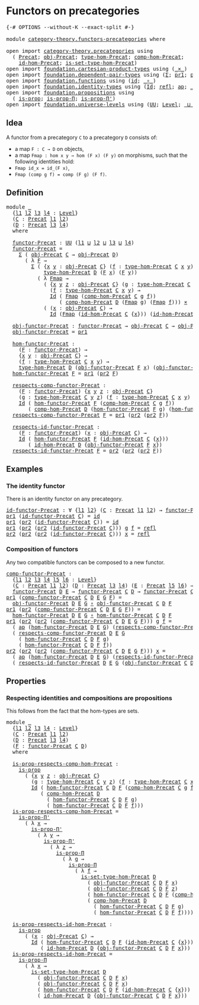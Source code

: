 # Functors on precategories

<pre class="Agda"><a id="38" class="Symbol">{-#</a> <a id="42" class="Keyword">OPTIONS</a> <a id="50" class="Pragma">--without-K</a> <a id="62" class="Pragma">--exact-split</a> <a id="76" class="Symbol">#-}</a>

<a id="81" class="Keyword">module</a> <a id="88" href="category-theory.functors-precategories.html" class="Module">category-theory.functors-precategories</a> <a id="127" class="Keyword">where</a>

<a id="134" class="Keyword">open</a> <a id="139" class="Keyword">import</a> <a id="146" href="category-theory.precategories.html" class="Module">category-theory.precategories</a> <a id="176" class="Keyword">using</a>
  <a id="184" class="Symbol">(</a> <a id="186" href="category-theory.precategories.html#2242" class="Function">Precat</a><a id="192" class="Symbol">;</a> <a id="194" href="category-theory.precategories.html#2555" class="Function">obj-Precat</a><a id="204" class="Symbol">;</a> <a id="206" href="category-theory.precategories.html#2674" class="Function">type-hom-Precat</a><a id="221" class="Symbol">;</a> <a id="223" href="category-theory.precategories.html#3056" class="Function">comp-hom-Precat</a><a id="238" class="Symbol">;</a>
    <a id="244" href="category-theory.precategories.html#3833" class="Function">id-hom-Precat</a><a id="257" class="Symbol">;</a> <a id="259" href="category-theory.precategories.html#2772" class="Function">is-set-type-hom-Precat</a><a id="281" class="Symbol">)</a>
<a id="283" class="Keyword">open</a> <a id="288" class="Keyword">import</a> <a id="295" href="foundation.cartesian-product-types.html" class="Module">foundation.cartesian-product-types</a> <a id="330" class="Keyword">using</a> <a id="336" class="Symbol">(</a><a id="337" href="foundation-core.cartesian-product-types.html#577" class="Function Operator">_×_</a><a id="340" class="Symbol">)</a>
<a id="342" class="Keyword">open</a> <a id="347" class="Keyword">import</a> <a id="354" href="foundation.dependent-pair-types.html" class="Module">foundation.dependent-pair-types</a> <a id="386" class="Keyword">using</a> <a id="392" class="Symbol">(</a><a id="393" href="foundation-core.dependent-pair-types.html#502" class="Record">Σ</a><a id="394" class="Symbol">;</a> <a id="396" href="foundation-core.dependent-pair-types.html#592" class="Field">pr1</a><a id="399" class="Symbol">;</a> <a id="401" href="foundation-core.dependent-pair-types.html#604" class="Field">pr2</a><a id="404" class="Symbol">)</a>
<a id="406" class="Keyword">open</a> <a id="411" class="Keyword">import</a> <a id="418" href="foundation.functions.html" class="Module">foundation.functions</a> <a id="439" class="Keyword">using</a> <a id="445" class="Symbol">(</a><a id="446" href="foundation-core.functions.html#309" class="Function">id</a><a id="448" class="Symbol">;</a> <a id="450" href="foundation-core.functions.html#407" class="Function Operator">_∘_</a><a id="453" class="Symbol">)</a>
<a id="455" class="Keyword">open</a> <a id="460" class="Keyword">import</a> <a id="467" href="foundation.identity-types.html" class="Module">foundation.identity-types</a> <a id="493" class="Keyword">using</a> <a id="499" class="Symbol">(</a><a id="500" href="foundation-core.identity-types.html#641" class="Datatype">Id</a><a id="502" class="Symbol">;</a> <a id="504" href="foundation-core.identity-types.html#694" class="InductiveConstructor">refl</a><a id="508" class="Symbol">;</a> <a id="510" href="foundation-core.identity-types.html#2853" class="Function">ap</a><a id="512" class="Symbol">;</a> <a id="514" href="foundation-core.identity-types.html#1239" class="Function Operator">_∙_</a><a id="517" class="Symbol">)</a>
<a id="519" class="Keyword">open</a> <a id="524" class="Keyword">import</a> <a id="531" href="foundation.propositions.html" class="Module">foundation.propositions</a> <a id="555" class="Keyword">using</a>
  <a id="563" class="Symbol">(</a> <a id="565" href="foundation-core.propositions.html#1246" class="Function">is-prop</a><a id="572" class="Symbol">;</a> <a id="574" href="foundation.propositions.html#1492" class="Function">is-prop-Π</a><a id="583" class="Symbol">;</a> <a id="585" href="foundation.propositions.html#2166" class="Function">is-prop-Π&#39;</a><a id="595" class="Symbol">)</a>
<a id="597" class="Keyword">open</a> <a id="602" class="Keyword">import</a> <a id="609" href="foundation.universe-levels.html" class="Module">foundation.universe-levels</a> <a id="636" class="Keyword">using</a> <a id="642" class="Symbol">(</a><a id="643" href="foundation-core.universe-levels.html#222" class="Primitive">UU</a><a id="645" class="Symbol">;</a> <a id="647" href="Agda.Primitive.html#597" class="Postulate">Level</a><a id="652" class="Symbol">;</a> <a id="654" href="Agda.Primitive.html#810" class="Primitive Operator">_⊔_</a><a id="657" class="Symbol">)</a>
</pre>
## Idea

A functor from a precategory `C` to a precategory `D` consists of:
- a map `F : C → D` on objects,
- a map `Fmap : hom x y → hom (F x) (F y)` on morphisms,
such that the following identities hold:
- `Fmap id_x = id_(F x)`,
- `Fmap (comp g f) = comp (F g) (F f)`.

## Definition

<pre class="Agda"><a id="960" class="Keyword">module</a> <a id="967" href="category-theory.functors-precategories.html#967" class="Module">_</a>
  <a id="971" class="Symbol">{</a><a id="972" href="category-theory.functors-precategories.html#972" class="Bound">l1</a> <a id="975" href="category-theory.functors-precategories.html#975" class="Bound">l2</a> <a id="978" href="category-theory.functors-precategories.html#978" class="Bound">l3</a> <a id="981" href="category-theory.functors-precategories.html#981" class="Bound">l4</a> <a id="984" class="Symbol">:</a> <a id="986" href="Agda.Primitive.html#597" class="Postulate">Level</a><a id="991" class="Symbol">}</a>
  <a id="995" class="Symbol">(</a><a id="996" href="category-theory.functors-precategories.html#996" class="Bound">C</a> <a id="998" class="Symbol">:</a> <a id="1000" href="category-theory.precategories.html#2242" class="Function">Precat</a> <a id="1007" href="category-theory.functors-precategories.html#972" class="Bound">l1</a> <a id="1010" href="category-theory.functors-precategories.html#975" class="Bound">l2</a><a id="1012" class="Symbol">)</a>
  <a id="1016" class="Symbol">(</a><a id="1017" href="category-theory.functors-precategories.html#1017" class="Bound">D</a> <a id="1019" class="Symbol">:</a> <a id="1021" href="category-theory.precategories.html#2242" class="Function">Precat</a> <a id="1028" href="category-theory.functors-precategories.html#978" class="Bound">l3</a> <a id="1031" href="category-theory.functors-precategories.html#981" class="Bound">l4</a><a id="1033" class="Symbol">)</a>
  <a id="1037" class="Keyword">where</a>

  <a id="1046" href="category-theory.functors-precategories.html#1046" class="Function">functor-Precat</a> <a id="1061" class="Symbol">:</a> <a id="1063" href="foundation-core.universe-levels.html#222" class="Primitive">UU</a> <a id="1066" class="Symbol">(</a><a id="1067" href="category-theory.functors-precategories.html#972" class="Bound">l1</a> <a id="1070" href="Agda.Primitive.html#810" class="Primitive Operator">⊔</a> <a id="1072" href="category-theory.functors-precategories.html#975" class="Bound">l2</a> <a id="1075" href="Agda.Primitive.html#810" class="Primitive Operator">⊔</a> <a id="1077" href="category-theory.functors-precategories.html#978" class="Bound">l3</a> <a id="1080" href="Agda.Primitive.html#810" class="Primitive Operator">⊔</a> <a id="1082" href="category-theory.functors-precategories.html#981" class="Bound">l4</a><a id="1084" class="Symbol">)</a>
  <a id="1088" href="category-theory.functors-precategories.html#1046" class="Function">functor-Precat</a> <a id="1103" class="Symbol">=</a>
    <a id="1109" href="foundation-core.dependent-pair-types.html#502" class="Record">Σ</a> <a id="1111" class="Symbol">(</a> <a id="1113" href="category-theory.precategories.html#2555" class="Function">obj-Precat</a> <a id="1124" href="category-theory.functors-precategories.html#996" class="Bound">C</a> <a id="1126" class="Symbol">→</a> <a id="1128" href="category-theory.precategories.html#2555" class="Function">obj-Precat</a> <a id="1139" href="category-theory.functors-precategories.html#1017" class="Bound">D</a><a id="1140" class="Symbol">)</a>
      <a id="1148" class="Symbol">(</a> <a id="1150" class="Symbol">λ</a> <a id="1152" href="category-theory.functors-precategories.html#1152" class="Bound">F</a> <a id="1154" class="Symbol">→</a>
        <a id="1164" href="foundation-core.dependent-pair-types.html#502" class="Record">Σ</a> <a id="1166" class="Symbol">(</a> <a id="1168" class="Symbol">{</a><a id="1169" href="category-theory.functors-precategories.html#1169" class="Bound">x</a> <a id="1171" href="category-theory.functors-precategories.html#1171" class="Bound">y</a> <a id="1173" class="Symbol">:</a> <a id="1175" href="category-theory.precategories.html#2555" class="Function">obj-Precat</a> <a id="1186" href="category-theory.functors-precategories.html#996" class="Bound">C</a><a id="1187" class="Symbol">}</a> <a id="1189" class="Symbol">(</a><a id="1190" href="category-theory.functors-precategories.html#1190" class="Bound">f</a> <a id="1192" class="Symbol">:</a> <a id="1194" href="category-theory.precategories.html#2674" class="Function">type-hom-Precat</a> <a id="1210" href="category-theory.functors-precategories.html#996" class="Bound">C</a> <a id="1212" href="category-theory.functors-precategories.html#1169" class="Bound">x</a> <a id="1214" href="category-theory.functors-precategories.html#1171" class="Bound">y</a><a id="1215" class="Symbol">)</a> <a id="1217" class="Symbol">→</a>
            <a id="1231" href="category-theory.precategories.html#2674" class="Function">type-hom-Precat</a> <a id="1247" href="category-theory.functors-precategories.html#1017" class="Bound">D</a> <a id="1249" class="Symbol">(</a><a id="1250" href="category-theory.functors-precategories.html#1152" class="Bound">F</a> <a id="1252" href="category-theory.functors-precategories.html#1169" class="Bound">x</a><a id="1253" class="Symbol">)</a> <a id="1255" class="Symbol">(</a><a id="1256" href="category-theory.functors-precategories.html#1152" class="Bound">F</a> <a id="1258" href="category-theory.functors-precategories.html#1171" class="Bound">y</a><a id="1259" class="Symbol">))</a>
          <a id="1272" class="Symbol">(</a> <a id="1274" class="Symbol">λ</a> <a id="1276" href="category-theory.functors-precategories.html#1276" class="Bound">Fmap</a> <a id="1281" class="Symbol">→</a>
            <a id="1295" class="Symbol">(</a> <a id="1297" class="Symbol">{</a><a id="1298" href="category-theory.functors-precategories.html#1298" class="Bound">x</a> <a id="1300" href="category-theory.functors-precategories.html#1300" class="Bound">y</a> <a id="1302" href="category-theory.functors-precategories.html#1302" class="Bound">z</a> <a id="1304" class="Symbol">:</a> <a id="1306" href="category-theory.precategories.html#2555" class="Function">obj-Precat</a> <a id="1317" href="category-theory.functors-precategories.html#996" class="Bound">C</a><a id="1318" class="Symbol">}</a> <a id="1320" class="Symbol">(</a><a id="1321" href="category-theory.functors-precategories.html#1321" class="Bound">g</a> <a id="1323" class="Symbol">:</a> <a id="1325" href="category-theory.precategories.html#2674" class="Function">type-hom-Precat</a> <a id="1341" href="category-theory.functors-precategories.html#996" class="Bound">C</a> <a id="1343" href="category-theory.functors-precategories.html#1300" class="Bound">y</a> <a id="1345" href="category-theory.functors-precategories.html#1302" class="Bound">z</a><a id="1346" class="Symbol">)</a>
              <a id="1362" class="Symbol">(</a><a id="1363" href="category-theory.functors-precategories.html#1363" class="Bound">f</a> <a id="1365" class="Symbol">:</a> <a id="1367" href="category-theory.precategories.html#2674" class="Function">type-hom-Precat</a> <a id="1383" href="category-theory.functors-precategories.html#996" class="Bound">C</a> <a id="1385" href="category-theory.functors-precategories.html#1298" class="Bound">x</a> <a id="1387" href="category-theory.functors-precategories.html#1300" class="Bound">y</a><a id="1388" class="Symbol">)</a> <a id="1390" class="Symbol">→</a>
              <a id="1406" href="foundation-core.identity-types.html#641" class="Datatype">Id</a> <a id="1409" class="Symbol">(</a> <a id="1411" href="category-theory.functors-precategories.html#1276" class="Bound">Fmap</a> <a id="1416" class="Symbol">(</a><a id="1417" href="category-theory.precategories.html#3056" class="Function">comp-hom-Precat</a> <a id="1433" href="category-theory.functors-precategories.html#996" class="Bound">C</a> <a id="1435" href="category-theory.functors-precategories.html#1321" class="Bound">g</a> <a id="1437" href="category-theory.functors-precategories.html#1363" class="Bound">f</a><a id="1438" class="Symbol">))</a>
                 <a id="1458" class="Symbol">(</a> <a id="1460" href="category-theory.precategories.html#3056" class="Function">comp-hom-Precat</a> <a id="1476" href="category-theory.functors-precategories.html#1017" class="Bound">D</a> <a id="1478" class="Symbol">(</a><a id="1479" href="category-theory.functors-precategories.html#1276" class="Bound">Fmap</a> <a id="1484" href="category-theory.functors-precategories.html#1321" class="Bound">g</a><a id="1485" class="Symbol">)</a> <a id="1487" class="Symbol">(</a><a id="1488" href="category-theory.functors-precategories.html#1276" class="Bound">Fmap</a> <a id="1493" href="category-theory.functors-precategories.html#1363" class="Bound">f</a><a id="1494" class="Symbol">)))</a> <a id="1498" href="foundation-core.cartesian-product-types.html#577" class="Function Operator">×</a>
            <a id="1512" class="Symbol">(</a> <a id="1514" class="Symbol">(</a><a id="1515" href="category-theory.functors-precategories.html#1515" class="Bound">x</a> <a id="1517" class="Symbol">:</a> <a id="1519" href="category-theory.precategories.html#2555" class="Function">obj-Precat</a> <a id="1530" href="category-theory.functors-precategories.html#996" class="Bound">C</a><a id="1531" class="Symbol">)</a> <a id="1533" class="Symbol">→</a>
              <a id="1549" href="foundation-core.identity-types.html#641" class="Datatype">Id</a> <a id="1552" class="Symbol">(</a><a id="1553" href="category-theory.functors-precategories.html#1276" class="Bound">Fmap</a> <a id="1558" class="Symbol">(</a><a id="1559" href="category-theory.precategories.html#3833" class="Function">id-hom-Precat</a> <a id="1573" href="category-theory.functors-precategories.html#996" class="Bound">C</a> <a id="1575" class="Symbol">{</a><a id="1576" href="category-theory.functors-precategories.html#1515" class="Bound">x</a><a id="1577" class="Symbol">}))</a> <a id="1581" class="Symbol">(</a><a id="1582" href="category-theory.precategories.html#3833" class="Function">id-hom-Precat</a> <a id="1596" href="category-theory.functors-precategories.html#1017" class="Bound">D</a> <a id="1598" class="Symbol">{</a><a id="1599" href="category-theory.functors-precategories.html#1152" class="Bound">F</a> <a id="1601" href="category-theory.functors-precategories.html#1515" class="Bound">x</a><a id="1602" class="Symbol">}))))</a>

  <a id="1611" href="category-theory.functors-precategories.html#1611" class="Function">obj-functor-Precat</a> <a id="1630" class="Symbol">:</a> <a id="1632" href="category-theory.functors-precategories.html#1046" class="Function">functor-Precat</a> <a id="1647" class="Symbol">→</a> <a id="1649" href="category-theory.precategories.html#2555" class="Function">obj-Precat</a> <a id="1660" href="category-theory.functors-precategories.html#996" class="Bound">C</a> <a id="1662" class="Symbol">→</a> <a id="1664" href="category-theory.precategories.html#2555" class="Function">obj-Precat</a> <a id="1675" href="category-theory.functors-precategories.html#1017" class="Bound">D</a>
  <a id="1679" href="category-theory.functors-precategories.html#1611" class="Function">obj-functor-Precat</a> <a id="1698" class="Symbol">=</a> <a id="1700" href="foundation-core.dependent-pair-types.html#592" class="Field">pr1</a>

  <a id="1707" href="category-theory.functors-precategories.html#1707" class="Function">hom-functor-Precat</a> <a id="1726" class="Symbol">:</a>
    <a id="1732" class="Symbol">(</a><a id="1733" href="category-theory.functors-precategories.html#1733" class="Bound">F</a> <a id="1735" class="Symbol">:</a> <a id="1737" href="category-theory.functors-precategories.html#1046" class="Function">functor-Precat</a><a id="1751" class="Symbol">)</a> <a id="1753" class="Symbol">→</a>
    <a id="1759" class="Symbol">{</a><a id="1760" href="category-theory.functors-precategories.html#1760" class="Bound">x</a> <a id="1762" href="category-theory.functors-precategories.html#1762" class="Bound">y</a> <a id="1764" class="Symbol">:</a> <a id="1766" href="category-theory.precategories.html#2555" class="Function">obj-Precat</a> <a id="1777" href="category-theory.functors-precategories.html#996" class="Bound">C</a><a id="1778" class="Symbol">}</a> <a id="1780" class="Symbol">→</a>
    <a id="1786" class="Symbol">(</a><a id="1787" href="category-theory.functors-precategories.html#1787" class="Bound">f</a> <a id="1789" class="Symbol">:</a> <a id="1791" href="category-theory.precategories.html#2674" class="Function">type-hom-Precat</a> <a id="1807" href="category-theory.functors-precategories.html#996" class="Bound">C</a> <a id="1809" href="category-theory.functors-precategories.html#1760" class="Bound">x</a> <a id="1811" href="category-theory.functors-precategories.html#1762" class="Bound">y</a><a id="1812" class="Symbol">)</a> <a id="1814" class="Symbol">→</a>
    <a id="1820" href="category-theory.precategories.html#2674" class="Function">type-hom-Precat</a> <a id="1836" href="category-theory.functors-precategories.html#1017" class="Bound">D</a> <a id="1838" class="Symbol">(</a><a id="1839" href="category-theory.functors-precategories.html#1611" class="Function">obj-functor-Precat</a> <a id="1858" href="category-theory.functors-precategories.html#1733" class="Bound">F</a> <a id="1860" href="category-theory.functors-precategories.html#1760" class="Bound">x</a><a id="1861" class="Symbol">)</a> <a id="1863" class="Symbol">(</a><a id="1864" href="category-theory.functors-precategories.html#1611" class="Function">obj-functor-Precat</a> <a id="1883" href="category-theory.functors-precategories.html#1733" class="Bound">F</a> <a id="1885" href="category-theory.functors-precategories.html#1762" class="Bound">y</a><a id="1886" class="Symbol">)</a>
  <a id="1890" href="category-theory.functors-precategories.html#1707" class="Function">hom-functor-Precat</a> <a id="1909" href="category-theory.functors-precategories.html#1909" class="Bound">F</a> <a id="1911" class="Symbol">=</a> <a id="1913" href="foundation-core.dependent-pair-types.html#592" class="Field">pr1</a> <a id="1917" class="Symbol">(</a><a id="1918" href="foundation-core.dependent-pair-types.html#604" class="Field">pr2</a> <a id="1922" href="category-theory.functors-precategories.html#1909" class="Bound">F</a><a id="1923" class="Symbol">)</a>

  <a id="1928" href="category-theory.functors-precategories.html#1928" class="Function">respects-comp-functor-Precat</a> <a id="1957" class="Symbol">:</a>
    <a id="1963" class="Symbol">(</a><a id="1964" href="category-theory.functors-precategories.html#1964" class="Bound">F</a> <a id="1966" class="Symbol">:</a> <a id="1968" href="category-theory.functors-precategories.html#1046" class="Function">functor-Precat</a><a id="1982" class="Symbol">)</a> <a id="1984" class="Symbol">{</a><a id="1985" href="category-theory.functors-precategories.html#1985" class="Bound">x</a> <a id="1987" href="category-theory.functors-precategories.html#1987" class="Bound">y</a> <a id="1989" href="category-theory.functors-precategories.html#1989" class="Bound">z</a> <a id="1991" class="Symbol">:</a> <a id="1993" href="category-theory.precategories.html#2555" class="Function">obj-Precat</a> <a id="2004" href="category-theory.functors-precategories.html#996" class="Bound">C</a><a id="2005" class="Symbol">}</a>
    <a id="2011" class="Symbol">(</a><a id="2012" href="category-theory.functors-precategories.html#2012" class="Bound">g</a> <a id="2014" class="Symbol">:</a> <a id="2016" href="category-theory.precategories.html#2674" class="Function">type-hom-Precat</a> <a id="2032" href="category-theory.functors-precategories.html#996" class="Bound">C</a> <a id="2034" href="category-theory.functors-precategories.html#1987" class="Bound">y</a> <a id="2036" href="category-theory.functors-precategories.html#1989" class="Bound">z</a><a id="2037" class="Symbol">)</a> <a id="2039" class="Symbol">(</a><a id="2040" href="category-theory.functors-precategories.html#2040" class="Bound">f</a> <a id="2042" class="Symbol">:</a> <a id="2044" href="category-theory.precategories.html#2674" class="Function">type-hom-Precat</a> <a id="2060" href="category-theory.functors-precategories.html#996" class="Bound">C</a> <a id="2062" href="category-theory.functors-precategories.html#1985" class="Bound">x</a> <a id="2064" href="category-theory.functors-precategories.html#1987" class="Bound">y</a><a id="2065" class="Symbol">)</a> <a id="2067" class="Symbol">→</a>
    <a id="2073" href="foundation-core.identity-types.html#641" class="Datatype">Id</a> <a id="2076" class="Symbol">(</a> <a id="2078" href="category-theory.functors-precategories.html#1707" class="Function">hom-functor-Precat</a> <a id="2097" href="category-theory.functors-precategories.html#1964" class="Bound">F</a> <a id="2099" class="Symbol">(</a><a id="2100" href="category-theory.precategories.html#3056" class="Function">comp-hom-Precat</a> <a id="2116" href="category-theory.functors-precategories.html#996" class="Bound">C</a> <a id="2118" href="category-theory.functors-precategories.html#2012" class="Bound">g</a> <a id="2120" href="category-theory.functors-precategories.html#2040" class="Bound">f</a><a id="2121" class="Symbol">))</a>
       <a id="2131" class="Symbol">(</a> <a id="2133" href="category-theory.precategories.html#3056" class="Function">comp-hom-Precat</a> <a id="2149" href="category-theory.functors-precategories.html#1017" class="Bound">D</a> <a id="2151" class="Symbol">(</a><a id="2152" href="category-theory.functors-precategories.html#1707" class="Function">hom-functor-Precat</a> <a id="2171" href="category-theory.functors-precategories.html#1964" class="Bound">F</a> <a id="2173" href="category-theory.functors-precategories.html#2012" class="Bound">g</a><a id="2174" class="Symbol">)</a> <a id="2176" class="Symbol">(</a><a id="2177" href="category-theory.functors-precategories.html#1707" class="Function">hom-functor-Precat</a> <a id="2196" href="category-theory.functors-precategories.html#1964" class="Bound">F</a> <a id="2198" href="category-theory.functors-precategories.html#2040" class="Bound">f</a><a id="2199" class="Symbol">))</a>
  <a id="2204" href="category-theory.functors-precategories.html#1928" class="Function">respects-comp-functor-Precat</a> <a id="2233" href="category-theory.functors-precategories.html#2233" class="Bound">F</a> <a id="2235" class="Symbol">=</a> <a id="2237" href="foundation-core.dependent-pair-types.html#592" class="Field">pr1</a> <a id="2241" class="Symbol">(</a><a id="2242" href="foundation-core.dependent-pair-types.html#604" class="Field">pr2</a> <a id="2246" class="Symbol">(</a><a id="2247" href="foundation-core.dependent-pair-types.html#604" class="Field">pr2</a> <a id="2251" href="category-theory.functors-precategories.html#2233" class="Bound">F</a><a id="2252" class="Symbol">))</a>

  <a id="2258" href="category-theory.functors-precategories.html#2258" class="Function">respects-id-functor-Precat</a> <a id="2285" class="Symbol">:</a>
    <a id="2291" class="Symbol">(</a><a id="2292" href="category-theory.functors-precategories.html#2292" class="Bound">F</a> <a id="2294" class="Symbol">:</a> <a id="2296" href="category-theory.functors-precategories.html#1046" class="Function">functor-Precat</a><a id="2310" class="Symbol">)</a> <a id="2312" class="Symbol">(</a><a id="2313" href="category-theory.functors-precategories.html#2313" class="Bound">x</a> <a id="2315" class="Symbol">:</a> <a id="2317" href="category-theory.precategories.html#2555" class="Function">obj-Precat</a> <a id="2328" href="category-theory.functors-precategories.html#996" class="Bound">C</a><a id="2329" class="Symbol">)</a> <a id="2331" class="Symbol">→</a>
    <a id="2337" href="foundation-core.identity-types.html#641" class="Datatype">Id</a> <a id="2340" class="Symbol">(</a> <a id="2342" href="category-theory.functors-precategories.html#1707" class="Function">hom-functor-Precat</a> <a id="2361" href="category-theory.functors-precategories.html#2292" class="Bound">F</a> <a id="2363" class="Symbol">(</a><a id="2364" href="category-theory.precategories.html#3833" class="Function">id-hom-Precat</a> <a id="2378" href="category-theory.functors-precategories.html#996" class="Bound">C</a> <a id="2380" class="Symbol">{</a><a id="2381" href="category-theory.functors-precategories.html#2313" class="Bound">x</a><a id="2382" class="Symbol">}))</a>
       <a id="2393" class="Symbol">(</a> <a id="2395" href="category-theory.precategories.html#3833" class="Function">id-hom-Precat</a> <a id="2409" href="category-theory.functors-precategories.html#1017" class="Bound">D</a> <a id="2411" class="Symbol">{</a><a id="2412" href="category-theory.functors-precategories.html#1611" class="Function">obj-functor-Precat</a> <a id="2431" href="category-theory.functors-precategories.html#2292" class="Bound">F</a> <a id="2433" href="category-theory.functors-precategories.html#2313" class="Bound">x</a><a id="2434" class="Symbol">})</a>
  <a id="2439" href="category-theory.functors-precategories.html#2258" class="Function">respects-id-functor-Precat</a> <a id="2466" href="category-theory.functors-precategories.html#2466" class="Bound">F</a> <a id="2468" class="Symbol">=</a> <a id="2470" href="foundation-core.dependent-pair-types.html#604" class="Field">pr2</a> <a id="2474" class="Symbol">(</a><a id="2475" href="foundation-core.dependent-pair-types.html#604" class="Field">pr2</a> <a id="2479" class="Symbol">(</a><a id="2480" href="foundation-core.dependent-pair-types.html#604" class="Field">pr2</a> <a id="2484" href="category-theory.functors-precategories.html#2466" class="Bound">F</a><a id="2485" class="Symbol">))</a>
</pre>
## Examples

### The identity functor

There is an identity functor on any precategory.

<pre class="Agda"><a id="id-functor-Precat"></a><a id="2590" href="category-theory.functors-precategories.html#2590" class="Function">id-functor-Precat</a> <a id="2608" class="Symbol">:</a> <a id="2610" class="Symbol">∀</a> <a id="2612" class="Symbol">{</a><a id="2613" href="category-theory.functors-precategories.html#2613" class="Bound">l1</a> <a id="2616" href="category-theory.functors-precategories.html#2616" class="Bound">l2</a><a id="2618" class="Symbol">}</a> <a id="2620" class="Symbol">(</a><a id="2621" href="category-theory.functors-precategories.html#2621" class="Bound">C</a> <a id="2623" class="Symbol">:</a> <a id="2625" href="category-theory.precategories.html#2242" class="Function">Precat</a> <a id="2632" href="category-theory.functors-precategories.html#2613" class="Bound">l1</a> <a id="2635" href="category-theory.functors-precategories.html#2616" class="Bound">l2</a><a id="2637" class="Symbol">)</a> <a id="2639" class="Symbol">→</a> <a id="2641" href="category-theory.functors-precategories.html#1046" class="Function">functor-Precat</a> <a id="2656" href="category-theory.functors-precategories.html#2621" class="Bound">C</a> <a id="2658" href="category-theory.functors-precategories.html#2621" class="Bound">C</a>
<a id="2660" href="foundation-core.dependent-pair-types.html#592" class="Field">pr1</a> <a id="2664" class="Symbol">(</a><a id="2665" href="category-theory.functors-precategories.html#2590" class="Function">id-functor-Precat</a> <a id="2683" href="category-theory.functors-precategories.html#2683" class="Bound">C</a><a id="2684" class="Symbol">)</a> <a id="2686" class="Symbol">=</a> <a id="2688" href="foundation-core.functions.html#309" class="Function">id</a>
<a id="2691" href="foundation-core.dependent-pair-types.html#592" class="Field">pr1</a> <a id="2695" class="Symbol">(</a><a id="2696" href="foundation-core.dependent-pair-types.html#604" class="Field">pr2</a> <a id="2700" class="Symbol">(</a><a id="2701" href="category-theory.functors-precategories.html#2590" class="Function">id-functor-Precat</a> <a id="2719" href="category-theory.functors-precategories.html#2719" class="Bound">C</a><a id="2720" class="Symbol">))</a> <a id="2723" class="Symbol">=</a> <a id="2725" href="foundation-core.functions.html#309" class="Function">id</a>
<a id="2728" href="foundation-core.dependent-pair-types.html#592" class="Field">pr1</a> <a id="2732" class="Symbol">(</a><a id="2733" href="foundation-core.dependent-pair-types.html#604" class="Field">pr2</a> <a id="2737" class="Symbol">(</a><a id="2738" href="foundation-core.dependent-pair-types.html#604" class="Field">pr2</a> <a id="2742" class="Symbol">(</a><a id="2743" href="category-theory.functors-precategories.html#2590" class="Function">id-functor-Precat</a> <a id="2761" href="category-theory.functors-precategories.html#2761" class="Bound">C</a><a id="2762" class="Symbol">)))</a> <a id="2766" href="category-theory.functors-precategories.html#2766" class="Bound">g</a> <a id="2768" href="category-theory.functors-precategories.html#2768" class="Bound">f</a> <a id="2770" class="Symbol">=</a> <a id="2772" href="foundation-core.identity-types.html#694" class="InductiveConstructor">refl</a>
<a id="2777" href="foundation-core.dependent-pair-types.html#604" class="Field">pr2</a> <a id="2781" class="Symbol">(</a><a id="2782" href="foundation-core.dependent-pair-types.html#604" class="Field">pr2</a> <a id="2786" class="Symbol">(</a><a id="2787" href="foundation-core.dependent-pair-types.html#604" class="Field">pr2</a> <a id="2791" class="Symbol">(</a><a id="2792" href="category-theory.functors-precategories.html#2590" class="Function">id-functor-Precat</a> <a id="2810" href="category-theory.functors-precategories.html#2810" class="Bound">C</a><a id="2811" class="Symbol">)))</a> <a id="2815" href="category-theory.functors-precategories.html#2815" class="Bound">x</a> <a id="2817" class="Symbol">=</a> <a id="2819" href="foundation-core.identity-types.html#694" class="InductiveConstructor">refl</a>
</pre>
### Composition of functors

Any two compatible functors can be composed to a new functor.

<pre class="Agda"><a id="comp-functor-Precat"></a><a id="2929" href="category-theory.functors-precategories.html#2929" class="Function">comp-functor-Precat</a> <a id="2949" class="Symbol">:</a>
  <a id="2953" class="Symbol">{</a><a id="2954" href="category-theory.functors-precategories.html#2954" class="Bound">l1</a> <a id="2957" href="category-theory.functors-precategories.html#2957" class="Bound">l2</a> <a id="2960" href="category-theory.functors-precategories.html#2960" class="Bound">l3</a> <a id="2963" href="category-theory.functors-precategories.html#2963" class="Bound">l4</a> <a id="2966" href="category-theory.functors-precategories.html#2966" class="Bound">l5</a> <a id="2969" href="category-theory.functors-precategories.html#2969" class="Bound">l6</a> <a id="2972" class="Symbol">:</a> <a id="2974" href="Agda.Primitive.html#597" class="Postulate">Level</a><a id="2979" class="Symbol">}</a>
  <a id="2983" class="Symbol">(</a><a id="2984" href="category-theory.functors-precategories.html#2984" class="Bound">C</a> <a id="2986" class="Symbol">:</a> <a id="2988" href="category-theory.precategories.html#2242" class="Function">Precat</a> <a id="2995" href="category-theory.functors-precategories.html#2954" class="Bound">l1</a> <a id="2998" href="category-theory.functors-precategories.html#2957" class="Bound">l2</a><a id="3000" class="Symbol">)</a> <a id="3002" class="Symbol">(</a><a id="3003" href="category-theory.functors-precategories.html#3003" class="Bound">D</a> <a id="3005" class="Symbol">:</a> <a id="3007" href="category-theory.precategories.html#2242" class="Function">Precat</a> <a id="3014" href="category-theory.functors-precategories.html#2960" class="Bound">l3</a> <a id="3017" href="category-theory.functors-precategories.html#2963" class="Bound">l4</a><a id="3019" class="Symbol">)</a> <a id="3021" class="Symbol">(</a><a id="3022" href="category-theory.functors-precategories.html#3022" class="Bound">E</a> <a id="3024" class="Symbol">:</a> <a id="3026" href="category-theory.precategories.html#2242" class="Function">Precat</a> <a id="3033" href="category-theory.functors-precategories.html#2966" class="Bound">l5</a> <a id="3036" href="category-theory.functors-precategories.html#2969" class="Bound">l6</a><a id="3038" class="Symbol">)</a> <a id="3040" class="Symbol">→</a>
  <a id="3044" href="category-theory.functors-precategories.html#1046" class="Function">functor-Precat</a> <a id="3059" href="category-theory.functors-precategories.html#3003" class="Bound">D</a> <a id="3061" href="category-theory.functors-precategories.html#3022" class="Bound">E</a> <a id="3063" class="Symbol">→</a> <a id="3065" href="category-theory.functors-precategories.html#1046" class="Function">functor-Precat</a> <a id="3080" href="category-theory.functors-precategories.html#2984" class="Bound">C</a> <a id="3082" href="category-theory.functors-precategories.html#3003" class="Bound">D</a> <a id="3084" class="Symbol">→</a> <a id="3086" href="category-theory.functors-precategories.html#1046" class="Function">functor-Precat</a> <a id="3101" href="category-theory.functors-precategories.html#2984" class="Bound">C</a> <a id="3103" href="category-theory.functors-precategories.html#3022" class="Bound">E</a>
<a id="3105" href="foundation-core.dependent-pair-types.html#592" class="Field">pr1</a> <a id="3109" class="Symbol">(</a><a id="3110" href="category-theory.functors-precategories.html#2929" class="Function">comp-functor-Precat</a> <a id="3130" href="category-theory.functors-precategories.html#3130" class="Bound">C</a> <a id="3132" href="category-theory.functors-precategories.html#3132" class="Bound">D</a> <a id="3134" href="category-theory.functors-precategories.html#3134" class="Bound">E</a> <a id="3136" href="category-theory.functors-precategories.html#3136" class="Bound">G</a> <a id="3138" href="category-theory.functors-precategories.html#3138" class="Bound">F</a><a id="3139" class="Symbol">)</a> <a id="3141" class="Symbol">=</a>
  <a id="3145" href="category-theory.functors-precategories.html#1611" class="Function">obj-functor-Precat</a> <a id="3164" href="category-theory.functors-precategories.html#3132" class="Bound">D</a> <a id="3166" href="category-theory.functors-precategories.html#3134" class="Bound">E</a> <a id="3168" href="category-theory.functors-precategories.html#3136" class="Bound">G</a> <a id="3170" href="foundation-core.functions.html#407" class="Function Operator">∘</a> <a id="3172" href="category-theory.functors-precategories.html#1611" class="Function">obj-functor-Precat</a> <a id="3191" href="category-theory.functors-precategories.html#3130" class="Bound">C</a> <a id="3193" href="category-theory.functors-precategories.html#3132" class="Bound">D</a> <a id="3195" href="category-theory.functors-precategories.html#3138" class="Bound">F</a>
<a id="3197" href="foundation-core.dependent-pair-types.html#592" class="Field">pr1</a> <a id="3201" class="Symbol">(</a><a id="3202" href="foundation-core.dependent-pair-types.html#604" class="Field">pr2</a> <a id="3206" class="Symbol">(</a><a id="3207" href="category-theory.functors-precategories.html#2929" class="Function">comp-functor-Precat</a> <a id="3227" href="category-theory.functors-precategories.html#3227" class="Bound">C</a> <a id="3229" href="category-theory.functors-precategories.html#3229" class="Bound">D</a> <a id="3231" href="category-theory.functors-precategories.html#3231" class="Bound">E</a> <a id="3233" href="category-theory.functors-precategories.html#3233" class="Bound">G</a> <a id="3235" href="category-theory.functors-precategories.html#3235" class="Bound">F</a><a id="3236" class="Symbol">))</a> <a id="3239" class="Symbol">=</a>
  <a id="3243" href="category-theory.functors-precategories.html#1707" class="Function">hom-functor-Precat</a> <a id="3262" href="category-theory.functors-precategories.html#3229" class="Bound">D</a> <a id="3264" href="category-theory.functors-precategories.html#3231" class="Bound">E</a> <a id="3266" href="category-theory.functors-precategories.html#3233" class="Bound">G</a> <a id="3268" href="foundation-core.functions.html#407" class="Function Operator">∘</a> <a id="3270" href="category-theory.functors-precategories.html#1707" class="Function">hom-functor-Precat</a> <a id="3289" href="category-theory.functors-precategories.html#3227" class="Bound">C</a> <a id="3291" href="category-theory.functors-precategories.html#3229" class="Bound">D</a> <a id="3293" href="category-theory.functors-precategories.html#3235" class="Bound">F</a>
<a id="3295" href="foundation-core.dependent-pair-types.html#592" class="Field">pr1</a> <a id="3299" class="Symbol">(</a><a id="3300" href="foundation-core.dependent-pair-types.html#604" class="Field">pr2</a> <a id="3304" class="Symbol">(</a><a id="3305" href="foundation-core.dependent-pair-types.html#604" class="Field">pr2</a> <a id="3309" class="Symbol">(</a><a id="3310" href="category-theory.functors-precategories.html#2929" class="Function">comp-functor-Precat</a> <a id="3330" href="category-theory.functors-precategories.html#3330" class="Bound">C</a> <a id="3332" href="category-theory.functors-precategories.html#3332" class="Bound">D</a> <a id="3334" href="category-theory.functors-precategories.html#3334" class="Bound">E</a> <a id="3336" href="category-theory.functors-precategories.html#3336" class="Bound">G</a> <a id="3338" href="category-theory.functors-precategories.html#3338" class="Bound">F</a><a id="3339" class="Symbol">)))</a> <a id="3343" href="category-theory.functors-precategories.html#3343" class="Bound">g</a> <a id="3345" href="category-theory.functors-precategories.html#3345" class="Bound">f</a> <a id="3347" class="Symbol">=</a>
  <a id="3351" class="Symbol">(</a> <a id="3353" href="foundation-core.identity-types.html#2853" class="Function">ap</a> <a id="3356" class="Symbol">(</a><a id="3357" href="category-theory.functors-precategories.html#1707" class="Function">hom-functor-Precat</a> <a id="3376" href="category-theory.functors-precategories.html#3332" class="Bound">D</a> <a id="3378" href="category-theory.functors-precategories.html#3334" class="Bound">E</a> <a id="3380" href="category-theory.functors-precategories.html#3336" class="Bound">G</a><a id="3381" class="Symbol">)</a> <a id="3383" class="Symbol">(</a><a id="3384" href="category-theory.functors-precategories.html#1928" class="Function">respects-comp-functor-Precat</a> <a id="3413" href="category-theory.functors-precategories.html#3330" class="Bound">C</a> <a id="3415" href="category-theory.functors-precategories.html#3332" class="Bound">D</a> <a id="3417" href="category-theory.functors-precategories.html#3338" class="Bound">F</a> <a id="3419" href="category-theory.functors-precategories.html#3343" class="Bound">g</a> <a id="3421" href="category-theory.functors-precategories.html#3345" class="Bound">f</a><a id="3422" class="Symbol">))</a> <a id="3425" href="foundation-core.identity-types.html#1239" class="Function Operator">∙</a>
  <a id="3429" class="Symbol">(</a> <a id="3431" href="category-theory.functors-precategories.html#1928" class="Function">respects-comp-functor-Precat</a> <a id="3460" href="category-theory.functors-precategories.html#3332" class="Bound">D</a> <a id="3462" href="category-theory.functors-precategories.html#3334" class="Bound">E</a> <a id="3464" href="category-theory.functors-precategories.html#3336" class="Bound">G</a>
    <a id="3470" class="Symbol">(</a> <a id="3472" href="category-theory.functors-precategories.html#1707" class="Function">hom-functor-Precat</a> <a id="3491" href="category-theory.functors-precategories.html#3330" class="Bound">C</a> <a id="3493" href="category-theory.functors-precategories.html#3332" class="Bound">D</a> <a id="3495" href="category-theory.functors-precategories.html#3338" class="Bound">F</a> <a id="3497" href="category-theory.functors-precategories.html#3343" class="Bound">g</a><a id="3498" class="Symbol">)</a>
    <a id="3504" class="Symbol">(</a> <a id="3506" href="category-theory.functors-precategories.html#1707" class="Function">hom-functor-Precat</a> <a id="3525" href="category-theory.functors-precategories.html#3330" class="Bound">C</a> <a id="3527" href="category-theory.functors-precategories.html#3332" class="Bound">D</a> <a id="3529" href="category-theory.functors-precategories.html#3338" class="Bound">F</a> <a id="3531" href="category-theory.functors-precategories.html#3345" class="Bound">f</a><a id="3532" class="Symbol">))</a>
<a id="3535" href="foundation-core.dependent-pair-types.html#604" class="Field">pr2</a> <a id="3539" class="Symbol">(</a><a id="3540" href="foundation-core.dependent-pair-types.html#604" class="Field">pr2</a> <a id="3544" class="Symbol">(</a><a id="3545" href="foundation-core.dependent-pair-types.html#604" class="Field">pr2</a> <a id="3549" class="Symbol">(</a><a id="3550" href="category-theory.functors-precategories.html#2929" class="Function">comp-functor-Precat</a> <a id="3570" href="category-theory.functors-precategories.html#3570" class="Bound">C</a> <a id="3572" href="category-theory.functors-precategories.html#3572" class="Bound">D</a> <a id="3574" href="category-theory.functors-precategories.html#3574" class="Bound">E</a> <a id="3576" href="category-theory.functors-precategories.html#3576" class="Bound">G</a> <a id="3578" href="category-theory.functors-precategories.html#3578" class="Bound">F</a><a id="3579" class="Symbol">)))</a> <a id="3583" href="category-theory.functors-precategories.html#3583" class="Bound">x</a> <a id="3585" class="Symbol">=</a>
  <a id="3589" class="Symbol">(</a> <a id="3591" href="foundation-core.identity-types.html#2853" class="Function">ap</a> <a id="3594" class="Symbol">(</a><a id="3595" href="category-theory.functors-precategories.html#1707" class="Function">hom-functor-Precat</a> <a id="3614" href="category-theory.functors-precategories.html#3572" class="Bound">D</a> <a id="3616" href="category-theory.functors-precategories.html#3574" class="Bound">E</a> <a id="3618" href="category-theory.functors-precategories.html#3576" class="Bound">G</a><a id="3619" class="Symbol">)</a> <a id="3621" class="Symbol">(</a><a id="3622" href="category-theory.functors-precategories.html#2258" class="Function">respects-id-functor-Precat</a> <a id="3649" href="category-theory.functors-precategories.html#3570" class="Bound">C</a> <a id="3651" href="category-theory.functors-precategories.html#3572" class="Bound">D</a> <a id="3653" href="category-theory.functors-precategories.html#3578" class="Bound">F</a> <a id="3655" href="category-theory.functors-precategories.html#3583" class="Bound">x</a><a id="3656" class="Symbol">))</a> <a id="3659" href="foundation-core.identity-types.html#1239" class="Function Operator">∙</a>
  <a id="3663" class="Symbol">(</a> <a id="3665" href="category-theory.functors-precategories.html#2258" class="Function">respects-id-functor-Precat</a> <a id="3692" href="category-theory.functors-precategories.html#3572" class="Bound">D</a> <a id="3694" href="category-theory.functors-precategories.html#3574" class="Bound">E</a> <a id="3696" href="category-theory.functors-precategories.html#3576" class="Bound">G</a> <a id="3698" class="Symbol">(</a><a id="3699" href="category-theory.functors-precategories.html#1611" class="Function">obj-functor-Precat</a> <a id="3718" href="category-theory.functors-precategories.html#3570" class="Bound">C</a> <a id="3720" href="category-theory.functors-precategories.html#3572" class="Bound">D</a> <a id="3722" href="category-theory.functors-precategories.html#3578" class="Bound">F</a> <a id="3724" href="category-theory.functors-precategories.html#3583" class="Bound">x</a><a id="3725" class="Symbol">))</a>
</pre>
## Properties

### Respecting identities and compositions are propositions

This follows from the fact that the hom-types are sets.

<pre class="Agda"><a id="3874" class="Keyword">module</a> <a id="3881" href="category-theory.functors-precategories.html#3881" class="Module">_</a>
  <a id="3885" class="Symbol">{</a><a id="3886" href="category-theory.functors-precategories.html#3886" class="Bound">l1</a> <a id="3889" href="category-theory.functors-precategories.html#3889" class="Bound">l2</a> <a id="3892" href="category-theory.functors-precategories.html#3892" class="Bound">l3</a> <a id="3895" href="category-theory.functors-precategories.html#3895" class="Bound">l4</a> <a id="3898" class="Symbol">:</a> <a id="3900" href="Agda.Primitive.html#597" class="Postulate">Level</a><a id="3905" class="Symbol">}</a>
  <a id="3909" class="Symbol">(</a><a id="3910" href="category-theory.functors-precategories.html#3910" class="Bound">C</a> <a id="3912" class="Symbol">:</a> <a id="3914" href="category-theory.precategories.html#2242" class="Function">Precat</a> <a id="3921" href="category-theory.functors-precategories.html#3886" class="Bound">l1</a> <a id="3924" href="category-theory.functors-precategories.html#3889" class="Bound">l2</a><a id="3926" class="Symbol">)</a>
  <a id="3930" class="Symbol">(</a><a id="3931" href="category-theory.functors-precategories.html#3931" class="Bound">D</a> <a id="3933" class="Symbol">:</a> <a id="3935" href="category-theory.precategories.html#2242" class="Function">Precat</a> <a id="3942" href="category-theory.functors-precategories.html#3892" class="Bound">l3</a> <a id="3945" href="category-theory.functors-precategories.html#3895" class="Bound">l4</a><a id="3947" class="Symbol">)</a>
  <a id="3951" class="Symbol">(</a><a id="3952" href="category-theory.functors-precategories.html#3952" class="Bound">F</a> <a id="3954" class="Symbol">:</a> <a id="3956" href="category-theory.functors-precategories.html#1046" class="Function">functor-Precat</a> <a id="3971" href="category-theory.functors-precategories.html#3910" class="Bound">C</a> <a id="3973" href="category-theory.functors-precategories.html#3931" class="Bound">D</a><a id="3974" class="Symbol">)</a>
  <a id="3978" class="Keyword">where</a>

  <a id="3987" href="category-theory.functors-precategories.html#3987" class="Function">is-prop-respects-comp-hom-Precat</a> <a id="4020" class="Symbol">:</a>
    <a id="4026" href="foundation-core.propositions.html#1246" class="Function">is-prop</a>
      <a id="4040" class="Symbol">(</a> <a id="4042" class="Symbol">{</a><a id="4043" href="category-theory.functors-precategories.html#4043" class="Bound">x</a> <a id="4045" href="category-theory.functors-precategories.html#4045" class="Bound">y</a> <a id="4047" href="category-theory.functors-precategories.html#4047" class="Bound">z</a> <a id="4049" class="Symbol">:</a> <a id="4051" href="category-theory.precategories.html#2555" class="Function">obj-Precat</a> <a id="4062" href="category-theory.functors-precategories.html#3910" class="Bound">C</a><a id="4063" class="Symbol">}</a>
        <a id="4073" class="Symbol">(</a><a id="4074" href="category-theory.functors-precategories.html#4074" class="Bound">g</a> <a id="4076" class="Symbol">:</a> <a id="4078" href="category-theory.precategories.html#2674" class="Function">type-hom-Precat</a> <a id="4094" href="category-theory.functors-precategories.html#3910" class="Bound">C</a> <a id="4096" href="category-theory.functors-precategories.html#4045" class="Bound">y</a> <a id="4098" href="category-theory.functors-precategories.html#4047" class="Bound">z</a><a id="4099" class="Symbol">)</a> <a id="4101" class="Symbol">(</a><a id="4102" href="category-theory.functors-precategories.html#4102" class="Bound">f</a> <a id="4104" class="Symbol">:</a> <a id="4106" href="category-theory.precategories.html#2674" class="Function">type-hom-Precat</a> <a id="4122" href="category-theory.functors-precategories.html#3910" class="Bound">C</a> <a id="4124" href="category-theory.functors-precategories.html#4043" class="Bound">x</a> <a id="4126" href="category-theory.functors-precategories.html#4045" class="Bound">y</a><a id="4127" class="Symbol">)</a> <a id="4129" class="Symbol">→</a>
        <a id="4139" href="foundation-core.identity-types.html#641" class="Datatype">Id</a> <a id="4142" class="Symbol">(</a> <a id="4144" href="category-theory.functors-precategories.html#1707" class="Function">hom-functor-Precat</a> <a id="4163" href="category-theory.functors-precategories.html#3910" class="Bound">C</a> <a id="4165" href="category-theory.functors-precategories.html#3931" class="Bound">D</a> <a id="4167" href="category-theory.functors-precategories.html#3952" class="Bound">F</a> <a id="4169" class="Symbol">(</a><a id="4170" href="category-theory.precategories.html#3056" class="Function">comp-hom-Precat</a> <a id="4186" href="category-theory.functors-precategories.html#3910" class="Bound">C</a> <a id="4188" href="category-theory.functors-precategories.html#4074" class="Bound">g</a> <a id="4190" href="category-theory.functors-precategories.html#4102" class="Bound">f</a><a id="4191" class="Symbol">))</a>
           <a id="4205" class="Symbol">(</a> <a id="4207" href="category-theory.precategories.html#3056" class="Function">comp-hom-Precat</a> <a id="4223" href="category-theory.functors-precategories.html#3931" class="Bound">D</a>
             <a id="4238" class="Symbol">(</a> <a id="4240" href="category-theory.functors-precategories.html#1707" class="Function">hom-functor-Precat</a> <a id="4259" href="category-theory.functors-precategories.html#3910" class="Bound">C</a> <a id="4261" href="category-theory.functors-precategories.html#3931" class="Bound">D</a> <a id="4263" href="category-theory.functors-precategories.html#3952" class="Bound">F</a> <a id="4265" href="category-theory.functors-precategories.html#4074" class="Bound">g</a><a id="4266" class="Symbol">)</a>
             <a id="4281" class="Symbol">(</a> <a id="4283" href="category-theory.functors-precategories.html#1707" class="Function">hom-functor-Precat</a> <a id="4302" href="category-theory.functors-precategories.html#3910" class="Bound">C</a> <a id="4304" href="category-theory.functors-precategories.html#3931" class="Bound">D</a> <a id="4306" href="category-theory.functors-precategories.html#3952" class="Bound">F</a> <a id="4308" href="category-theory.functors-precategories.html#4102" class="Bound">f</a><a id="4309" class="Symbol">)))</a>
  <a id="4315" href="category-theory.functors-precategories.html#3987" class="Function">is-prop-respects-comp-hom-Precat</a> <a id="4348" class="Symbol">=</a>
    <a id="4354" href="foundation.propositions.html#2166" class="Function">is-prop-Π&#39;</a>
      <a id="4371" class="Symbol">(</a> <a id="4373" class="Symbol">λ</a> <a id="4375" href="category-theory.functors-precategories.html#4375" class="Bound">x</a> <a id="4377" class="Symbol">→</a>
        <a id="4387" href="foundation.propositions.html#2166" class="Function">is-prop-Π&#39;</a>
          <a id="4408" class="Symbol">(</a> <a id="4410" class="Symbol">λ</a> <a id="4412" href="category-theory.functors-precategories.html#4412" class="Bound">y</a> <a id="4414" class="Symbol">→</a>
            <a id="4428" href="foundation.propositions.html#2166" class="Function">is-prop-Π&#39;</a>
              <a id="4453" class="Symbol">(</a> <a id="4455" class="Symbol">λ</a> <a id="4457" href="category-theory.functors-precategories.html#4457" class="Bound">z</a> <a id="4459" class="Symbol">→</a>
                <a id="4477" href="foundation.propositions.html#1492" class="Function">is-prop-Π</a>
                  <a id="4505" class="Symbol">(</a> <a id="4507" class="Symbol">λ</a> <a id="4509" href="category-theory.functors-precategories.html#4509" class="Bound">g</a> <a id="4511" class="Symbol">→</a>
                    <a id="4533" href="foundation.propositions.html#1492" class="Function">is-prop-Π</a>
                      <a id="4565" class="Symbol">(</a> <a id="4567" class="Symbol">λ</a> <a id="4569" href="category-theory.functors-precategories.html#4569" class="Bound">f</a> <a id="4571" class="Symbol">→</a>
                        <a id="4597" href="category-theory.precategories.html#2772" class="Function">is-set-type-hom-Precat</a> <a id="4620" href="category-theory.functors-precategories.html#3931" class="Bound">D</a>
                          <a id="4648" class="Symbol">(</a> <a id="4650" href="category-theory.functors-precategories.html#1611" class="Function">obj-functor-Precat</a> <a id="4669" href="category-theory.functors-precategories.html#3910" class="Bound">C</a> <a id="4671" href="category-theory.functors-precategories.html#3931" class="Bound">D</a> <a id="4673" href="category-theory.functors-precategories.html#3952" class="Bound">F</a> <a id="4675" href="category-theory.functors-precategories.html#4375" class="Bound">x</a><a id="4676" class="Symbol">)</a>
                          <a id="4704" class="Symbol">(</a> <a id="4706" href="category-theory.functors-precategories.html#1611" class="Function">obj-functor-Precat</a> <a id="4725" href="category-theory.functors-precategories.html#3910" class="Bound">C</a> <a id="4727" href="category-theory.functors-precategories.html#3931" class="Bound">D</a> <a id="4729" href="category-theory.functors-precategories.html#3952" class="Bound">F</a> <a id="4731" href="category-theory.functors-precategories.html#4457" class="Bound">z</a><a id="4732" class="Symbol">)</a>
                          <a id="4760" class="Symbol">(</a> <a id="4762" href="category-theory.functors-precategories.html#1707" class="Function">hom-functor-Precat</a> <a id="4781" href="category-theory.functors-precategories.html#3910" class="Bound">C</a> <a id="4783" href="category-theory.functors-precategories.html#3931" class="Bound">D</a> <a id="4785" href="category-theory.functors-precategories.html#3952" class="Bound">F</a> <a id="4787" class="Symbol">(</a><a id="4788" href="category-theory.precategories.html#3056" class="Function">comp-hom-Precat</a> <a id="4804" href="category-theory.functors-precategories.html#3910" class="Bound">C</a> <a id="4806" href="category-theory.functors-precategories.html#4509" class="Bound">g</a> <a id="4808" href="category-theory.functors-precategories.html#4569" class="Bound">f</a><a id="4809" class="Symbol">))</a>
                          <a id="4838" class="Symbol">(</a> <a id="4840" href="category-theory.precategories.html#3056" class="Function">comp-hom-Precat</a> <a id="4856" href="category-theory.functors-precategories.html#3931" class="Bound">D</a>
                            <a id="4886" class="Symbol">(</a> <a id="4888" href="category-theory.functors-precategories.html#1707" class="Function">hom-functor-Precat</a> <a id="4907" href="category-theory.functors-precategories.html#3910" class="Bound">C</a> <a id="4909" href="category-theory.functors-precategories.html#3931" class="Bound">D</a> <a id="4911" href="category-theory.functors-precategories.html#3952" class="Bound">F</a> <a id="4913" href="category-theory.functors-precategories.html#4509" class="Bound">g</a><a id="4914" class="Symbol">)</a>
                            <a id="4944" class="Symbol">(</a> <a id="4946" href="category-theory.functors-precategories.html#1707" class="Function">hom-functor-Precat</a> <a id="4965" href="category-theory.functors-precategories.html#3910" class="Bound">C</a> <a id="4967" href="category-theory.functors-precategories.html#3931" class="Bound">D</a> <a id="4969" href="category-theory.functors-precategories.html#3952" class="Bound">F</a> <a id="4971" href="category-theory.functors-precategories.html#4569" class="Bound">f</a><a id="4972" class="Symbol">)))))))</a>

  <a id="4983" href="category-theory.functors-precategories.html#4983" class="Function">is-prop-respects-id-hom-Precat</a> <a id="5014" class="Symbol">:</a>
    <a id="5020" href="foundation-core.propositions.html#1246" class="Function">is-prop</a>
      <a id="5034" class="Symbol">(</a> <a id="5036" class="Symbol">(</a><a id="5037" href="category-theory.functors-precategories.html#5037" class="Bound">x</a> <a id="5039" class="Symbol">:</a> <a id="5041" href="category-theory.precategories.html#2555" class="Function">obj-Precat</a> <a id="5052" href="category-theory.functors-precategories.html#3910" class="Bound">C</a><a id="5053" class="Symbol">)</a> <a id="5055" class="Symbol">→</a>
        <a id="5065" href="foundation-core.identity-types.html#641" class="Datatype">Id</a> <a id="5068" class="Symbol">(</a> <a id="5070" href="category-theory.functors-precategories.html#1707" class="Function">hom-functor-Precat</a> <a id="5089" href="category-theory.functors-precategories.html#3910" class="Bound">C</a> <a id="5091" href="category-theory.functors-precategories.html#3931" class="Bound">D</a> <a id="5093" href="category-theory.functors-precategories.html#3952" class="Bound">F</a> <a id="5095" class="Symbol">(</a><a id="5096" href="category-theory.precategories.html#3833" class="Function">id-hom-Precat</a> <a id="5110" href="category-theory.functors-precategories.html#3910" class="Bound">C</a> <a id="5112" class="Symbol">{</a><a id="5113" href="category-theory.functors-precategories.html#5037" class="Bound">x</a><a id="5114" class="Symbol">}))</a>
           <a id="5129" class="Symbol">(</a> <a id="5131" href="category-theory.precategories.html#3833" class="Function">id-hom-Precat</a> <a id="5145" href="category-theory.functors-precategories.html#3931" class="Bound">D</a> <a id="5147" class="Symbol">{</a><a id="5148" href="category-theory.functors-precategories.html#1611" class="Function">obj-functor-Precat</a> <a id="5167" href="category-theory.functors-precategories.html#3910" class="Bound">C</a> <a id="5169" href="category-theory.functors-precategories.html#3931" class="Bound">D</a> <a id="5171" href="category-theory.functors-precategories.html#3952" class="Bound">F</a> <a id="5173" href="category-theory.functors-precategories.html#5037" class="Bound">x</a><a id="5174" class="Symbol">}))</a>
  <a id="5180" href="category-theory.functors-precategories.html#4983" class="Function">is-prop-respects-id-hom-Precat</a> <a id="5211" class="Symbol">=</a>
    <a id="5217" href="foundation.propositions.html#1492" class="Function">is-prop-Π</a>
      <a id="5233" class="Symbol">(</a> <a id="5235" class="Symbol">λ</a> <a id="5237" href="category-theory.functors-precategories.html#5237" class="Bound">x</a> <a id="5239" class="Symbol">→</a>
        <a id="5249" href="category-theory.precategories.html#2772" class="Function">is-set-type-hom-Precat</a> <a id="5272" href="category-theory.functors-precategories.html#3931" class="Bound">D</a>
          <a id="5284" class="Symbol">(</a> <a id="5286" href="category-theory.functors-precategories.html#1611" class="Function">obj-functor-Precat</a> <a id="5305" href="category-theory.functors-precategories.html#3910" class="Bound">C</a> <a id="5307" href="category-theory.functors-precategories.html#3931" class="Bound">D</a> <a id="5309" href="category-theory.functors-precategories.html#3952" class="Bound">F</a> <a id="5311" href="category-theory.functors-precategories.html#5237" class="Bound">x</a><a id="5312" class="Symbol">)</a>
          <a id="5324" class="Symbol">(</a> <a id="5326" href="category-theory.functors-precategories.html#1611" class="Function">obj-functor-Precat</a> <a id="5345" href="category-theory.functors-precategories.html#3910" class="Bound">C</a> <a id="5347" href="category-theory.functors-precategories.html#3931" class="Bound">D</a> <a id="5349" href="category-theory.functors-precategories.html#3952" class="Bound">F</a> <a id="5351" href="category-theory.functors-precategories.html#5237" class="Bound">x</a><a id="5352" class="Symbol">)</a>
          <a id="5364" class="Symbol">(</a> <a id="5366" href="category-theory.functors-precategories.html#1707" class="Function">hom-functor-Precat</a> <a id="5385" href="category-theory.functors-precategories.html#3910" class="Bound">C</a> <a id="5387" href="category-theory.functors-precategories.html#3931" class="Bound">D</a> <a id="5389" href="category-theory.functors-precategories.html#3952" class="Bound">F</a> <a id="5391" class="Symbol">(</a><a id="5392" href="category-theory.precategories.html#3833" class="Function">id-hom-Precat</a> <a id="5406" href="category-theory.functors-precategories.html#3910" class="Bound">C</a> <a id="5408" class="Symbol">{</a><a id="5409" href="category-theory.functors-precategories.html#5237" class="Bound">x</a><a id="5410" class="Symbol">}))</a>
          <a id="5424" class="Symbol">(</a> <a id="5426" href="category-theory.precategories.html#3833" class="Function">id-hom-Precat</a> <a id="5440" href="category-theory.functors-precategories.html#3931" class="Bound">D</a> <a id="5442" class="Symbol">{</a><a id="5443" href="category-theory.functors-precategories.html#1611" class="Function">obj-functor-Precat</a> <a id="5462" href="category-theory.functors-precategories.html#3910" class="Bound">C</a> <a id="5464" href="category-theory.functors-precategories.html#3931" class="Bound">D</a> <a id="5466" href="category-theory.functors-precategories.html#3952" class="Bound">F</a> <a id="5468" href="category-theory.functors-precategories.html#5237" class="Bound">x</a><a id="5469" class="Symbol">}))</a>
</pre>
